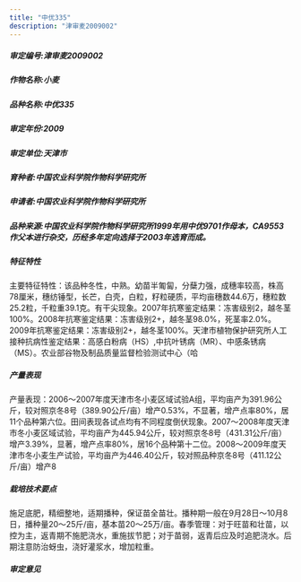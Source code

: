 ```yaml
---
title: "中优335"
description: "津审麦2009002"
---
```

##### 审定编号:津审麦2009002

##### 作物名称:小麦

##### 品种名称:中优335

##### 审定年份:2009

##### 审定单位:天津市

##### 育种者:中国农业科学院作物科学研究所

##### 申请者:中国农业科学院作物科学研究所

##### 品种来源:中国农业科学院作物科学研究所1999年用中优9701作母本，CA9553作父本进行杂交，历经多年定向选择于2003年选育而成。

##### 特征特性
主要特征特性：该品种冬性，中熟。幼苗半匍匐，分蘖力强，成穗率较高，株高78厘米，穗纺锤型，长芒，白壳，白粒，籽粒硬质，平均亩穗数44.6万，穗粒数25.2粒，千粒重39.1克。有干尖现象。2007年抗寒鉴定结果：冻害级别2，越冬茎100%。2008年抗寒鉴定结果：冻害级别2+，越冬茎98.0%，死茎率2.0%。2009年抗寒鉴定结果：冻害级别2+，越冬茎100%。天津市植物保护研究所人工接种抗病性鉴定结果：高感白粉病（HS）,中抗叶锈病（MR）、中感条锈病（MS）。农业部谷物及制品质量监督检验测试中心（哈

##### 产量表现
产量表现：2006～2007年度天津市冬小麦区域试验A组，平均亩产为391.96公斤，较对照京冬8号（389.90公斤/亩）增产0.53%，不显著，增产点率80%，居11个品种第六位。田间表现各试点均有不同程度倒伏现象。2007～2008年度天津市冬小麦区域试验，平均亩产为445.94公斤，较对照京冬8号（431.31公斤/亩）增产3.39%，显著，增产点率80%，居16个品种第十二位。2008～2009年度天津市冬小麦生产试验，平均亩产为446.40公斤，较对照品种京冬8号（411.12公斤/亩）增产8

##### 栽培技术要点
施足底肥，精细整地，适期播种，保证苗全苗壮。播种期一般在9月28日～10月8日，播种量20～25斤/亩，基本苗20～25万/亩。春季管理：对于旺苗和壮苗，以控为主，返青期不施肥浇水，重施拔节肥；对于苗弱，返青后应及时追肥浇水。后期注意防治蚜虫，浇好灌浆水，增加粒重。


##### 审定意见

